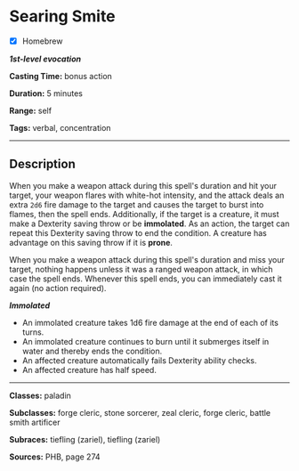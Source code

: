 # Searing Smite

- [x] Homebrew

***1st-level evocation***

**Casting Time:** bonus action

**Duration:** 5 minutes

**Range:** self

**Tags:** verbal, concentration

---

## Description
When you make a weapon attack during this spell's duration and hit your target, your weapon flares with white-hot intensity, and the attack deals an extra `2d6` fire damage to the target and causes the target to burst into flames, then the spell ends.
Additionally, if the target is a creature, it must make a Dexterity saving throw or be **immolated**.
As an action, the target can repeat this Dexterity saving throw to end the condition.
A creature has advantage on this saving throw if it is **prone**.

When you make a weapon attack during this spell's duration and miss your target, nothing happens unless it was a ranged weapon attack, in which case the spell ends.
Whenever this spell ends, you can immediately cast it again (no action required).

***Immolated***
- An immolated creature takes 1d6 fire damage at the end of each of its turns.
- An immolated creature continues to burn until it submerges itself in water and thereby ends the condition.
- An affected creature automatically fails Dexterity ability checks.
- An affected creature has half speed.

---

**Classes:** paladin

**Subclasses:** forge cleric, stone sorcerer, zeal cleric, forge cleric, battle smith artificer

**Subraces:** tiefling (zariel), tiefling (zariel)

**Sources:** PHB, page 274
